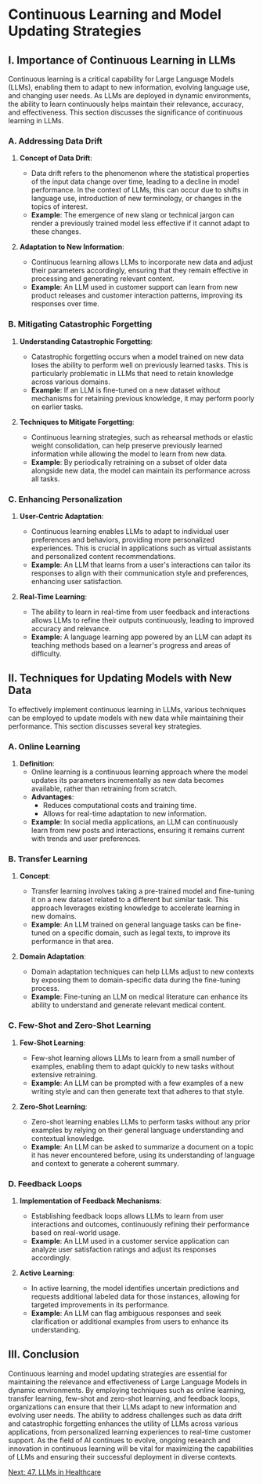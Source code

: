# Continuous Learning and Model Updating Strategies

## I. Importance of Continuous Learning in LLMs

Continuous learning is a critical capability for Large Language Models (LLMs), enabling them to adapt to new information, evolving language use, and changing user needs. As LLMs are deployed in dynamic environments, the ability to learn continuously helps maintain their relevance, accuracy, and effectiveness. This section discusses the significance of continuous learning in LLMs.

### A. Addressing Data Drift

1. **Concept of Data Drift**:
   - Data drift refers to the phenomenon where the statistical properties of the input data change over time, leading to a decline in model performance. In the context of LLMs, this can occur due to shifts in language use, introduction of new terminology, or changes in the topics of interest.
   - **Example**: The emergence of new slang or technical jargon can render a previously trained model less effective if it cannot adapt to these changes.

2. **Adaptation to New Information**:
   - Continuous learning allows LLMs to incorporate new data and adjust their parameters accordingly, ensuring that they remain effective in processing and generating relevant content.
   - **Example**: An LLM used in customer support can learn from new product releases and customer interaction patterns, improving its responses over time.

### B. Mitigating Catastrophic Forgetting

1. **Understanding Catastrophic Forgetting**:
   - Catastrophic forgetting occurs when a model trained on new data loses the ability to perform well on previously learned tasks. This is particularly problematic in LLMs that need to retain knowledge across various domains.
   - **Example**: If an LLM is fine-tuned on a new dataset without mechanisms for retaining previous knowledge, it may perform poorly on earlier tasks.

2. **Techniques to Mitigate Forgetting**:
   - Continuous learning strategies, such as rehearsal methods or elastic weight consolidation, can help preserve previously learned information while allowing the model to learn from new data.
   - **Example**: By periodically retraining on a subset of older data alongside new data, the model can maintain its performance across all tasks.

### C. Enhancing Personalization

1. **User-Centric Adaptation**:
   - Continuous learning enables LLMs to adapt to individual user preferences and behaviors, providing more personalized experiences. This is crucial in applications such as virtual assistants and personalized content recommendations.
   - **Example**: An LLM that learns from a user's interactions can tailor its responses to align with their communication style and preferences, enhancing user satisfaction.

2. **Real-Time Learning**:
   - The ability to learn in real-time from user feedback and interactions allows LLMs to refine their outputs continuously, leading to improved accuracy and relevance.
   - **Example**: A language learning app powered by an LLM can adapt its teaching methods based on a learner's progress and areas of difficulty.

## II. Techniques for Updating Models with New Data

To effectively implement continuous learning in LLMs, various techniques can be employed to update models with new data while maintaining their performance. This section discusses several key strategies.

### A. Online Learning

1. **Definition**:
   - Online learning is a continuous learning approach where the model updates its parameters incrementally as new data becomes available, rather than retraining from scratch.
   - **Advantages**:
     - Reduces computational costs and training time.
     - Allows for real-time adaptation to new information.
   - **Example**: In social media applications, an LLM can continuously learn from new posts and interactions, ensuring it remains current with trends and user preferences.

### B. Transfer Learning

1. **Concept**:
   - Transfer learning involves taking a pre-trained model and fine-tuning it on a new dataset related to a different but similar task. This approach leverages existing knowledge to accelerate learning in new domains.
   - **Example**: An LLM trained on general language tasks can be fine-tuned on a specific domain, such as legal texts, to improve its performance in that area.

2. **Domain Adaptation**:
   - Domain adaptation techniques can help LLMs adjust to new contexts by exposing them to domain-specific data during the fine-tuning process.
   - **Example**: Fine-tuning an LLM on medical literature can enhance its ability to understand and generate relevant medical content.

### C. Few-Shot and Zero-Shot Learning

1. **Few-Shot Learning**:
   - Few-shot learning allows LLMs to learn from a small number of examples, enabling them to adapt quickly to new tasks without extensive retraining.
   - **Example**: An LLM can be prompted with a few examples of a new writing style and can then generate text that adheres to that style.

2. **Zero-Shot Learning**:
   - Zero-shot learning enables LLMs to perform tasks without any prior examples by relying on their general language understanding and contextual knowledge.
   - **Example**: An LLM can be asked to summarize a document on a topic it has never encountered before, using its understanding of language and context to generate a coherent summary.

### D. Feedback Loops

1. **Implementation of Feedback Mechanisms**:
   - Establishing feedback loops allows LLMs to learn from user interactions and outcomes, continuously refining their performance based on real-world usage.
   - **Example**: An LLM used in a customer service application can analyze user satisfaction ratings and adjust its responses accordingly.

2. **Active Learning**:
   - In active learning, the model identifies uncertain predictions and requests additional labeled data for those instances, allowing for targeted improvements in its performance.
   - **Example**: An LLM can flag ambiguous responses and seek clarification or additional examples from users to enhance its understanding.

## III. Conclusion

Continuous learning and model updating strategies are essential for maintaining the relevance and effectiveness of Large Language Models in dynamic environments. By employing techniques such as online learning, transfer learning, few-shot and zero-shot learning, and feedback loops, organizations can ensure that their LLMs adapt to new information and evolving user needs. The ability to address challenges such as data drift and catastrophic forgetting enhances the utility of LLMs across various applications, from personalized learning experiences to real-time customer support. As the field of AI continues to evolve, ongoing research and innovation in continuous learning will be vital for maximizing the capabilities of LLMs and ensuring their successful deployment in diverse contexts.

[Next: 47. LLMs in Healthcare](./47_llms_in_healthcare_diagnosis_assistance_and_medical_research.md)